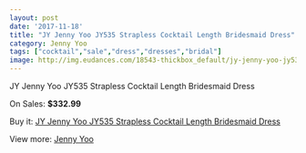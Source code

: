 ```yaml
---
layout: post
date: '2017-11-18'
title: "JY Jenny Yoo JY535 Strapless Cocktail Length Bridesmaid Dress"
category: Jenny Yoo
tags: ["cocktail","sale","dress","dresses","bridal"]
image: http://img.eudances.com/18543-thickbox_default/jy-jenny-yoo-jy535-strapless-cocktail-length-bridesmaid-dress.jpg
---
```

JY Jenny Yoo JY535 Strapless Cocktail Length Bridesmaid Dress

On Sales: **$332.99**
<a href="https://www.eudances.com/en/jenny-yoo/5486-jy-jenny-yoo-jy535-strapless-cocktail-length-bridesmaid-dress.html"><amp-img layout="responsive" width="600" height="600" src="//img.eudances.com/18543-thickbox_default/jy-jenny-yoo-jy535-strapless-cocktail-length-bridesmaid-dress.jpg" alt="JY Jenny Yoo JY535 Strapless Cocktail Length Bridesmaid Dress 0" /></a>
<a href="https://www.eudances.com/en/jenny-yoo/5486-jy-jenny-yoo-jy535-strapless-cocktail-length-bridesmaid-dress.html"><amp-img layout="responsive" width="600" height="600" src="//img.eudances.com/18544-thickbox_default/jy-jenny-yoo-jy535-strapless-cocktail-length-bridesmaid-dress.jpg" alt="JY Jenny Yoo JY535 Strapless Cocktail Length Bridesmaid Dress 1" /></a>

Buy it: [JY Jenny Yoo JY535 Strapless Cocktail Length Bridesmaid Dress](https://www.eudances.com/en/jenny-yoo/5486-jy-jenny-yoo-jy535-strapless-cocktail-length-bridesmaid-dress.html "JY Jenny Yoo JY535 Strapless Cocktail Length Bridesmaid Dress")

View more: [Jenny Yoo](https://www.eudances.com/en/63-Jenny-Yoo "Jenny Yoo")